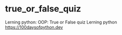 # true_or_false_quiz
Lerning python: OOP: True or False quiz
Lerning python https://100daysofpython.dev
